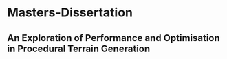 # Masters-Dissertation
## An Exploration of Performance and Optimisation in Procedural Terrain Generation
